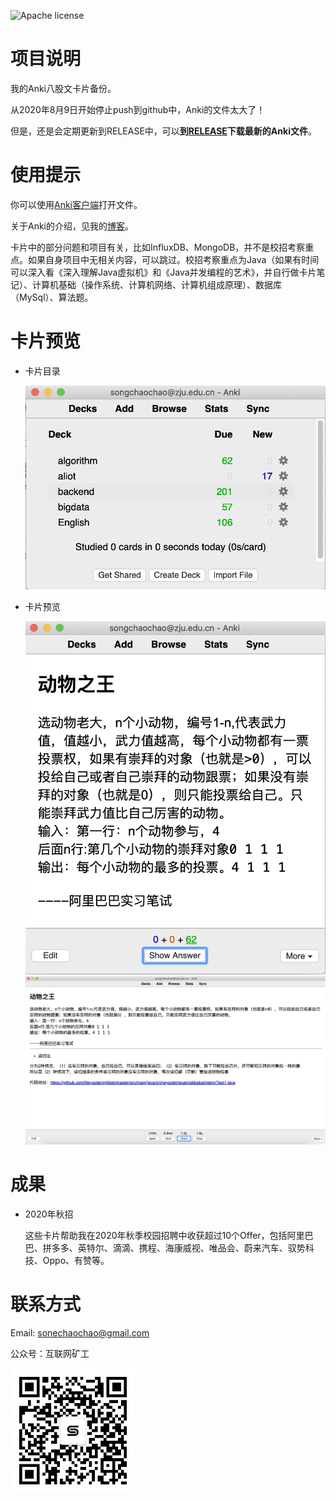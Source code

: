 ![Apache license](https://img.shields.io/github/license/Neyzoter/Anki-Backup)

# 项目说明

我的Anki八股文卡片备份。

从2020年8月9日开始停止push到github中，Anki的文件太大了！

但是，还是会定期更新到RELEASE中，可以**到[RELEASE](https://github.com/Neyzoter/Anki-Backup/releases)下载最新的Anki文件**。

# 使用提示

你可以使用[Anki客户端](https://apps.ankiweb.net/)打开文件。

关于Anki的介绍，见我的[博客](https://neyzoter.cn/2020/03/09/Anki-Introduction/)。

卡片中的部分问题和项目有关，比如InfluxDB、MongoDB，并不是校招考察重点。如果自身项目中无相关内容，可以跳过。校招考察重点为Java（如果有时间可以深入看《深入理解Java虚拟机》和《Java并发编程的艺术》，并自行做卡片笔记）、计算机基础（操作系统、计算机网络、计算机组成原理）、数据库（MySql）、算法题。

# 卡片预览

* 卡片目录

  <img src="./img/decks.png" width="600" alt="decks" />

* 卡片预览

  <img src="./img/algo.png" width="600" alt="algo" />

  <img src="./img/algo-ans.png" width="600" alt="algo-ans" />

# 成果

* 2020年秋招

  这些卡片帮助我在2020年秋季校园招聘中收获超过10个Offer，包括阿里巴巴、拼多多、英特尔、滴滴、携程、海康威视、唯品会、蔚来汽车、驭势科技、Oppo、有赞等。

# 联系方式

Email: sonechaochao@gmail.com

公众号：互联网矿工

<img src="./img/互联网矿工.jpg" width="200" alt="wechat push" />
